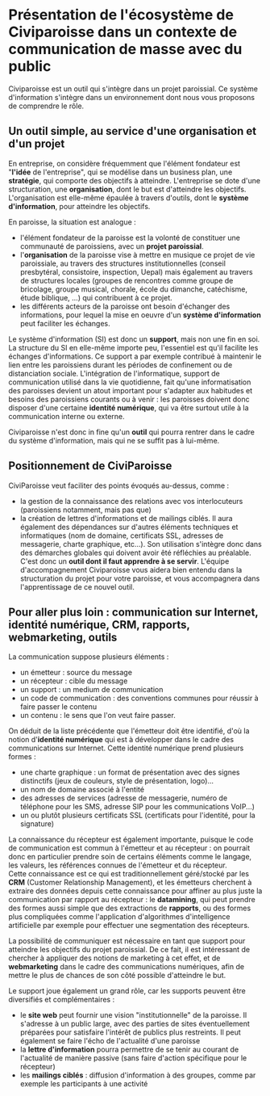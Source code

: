 # Présentation de l'écosystème de Civiparoisse dans un contexte de communication de masse avec du public

Civiparoisse est un outil qui s'intègre dans un projet paroissial. Ce système d'information s'intègre dans un environnement dont nous vous proposons de comprendre le rôle.

## Un outil simple, au service d'une organisation et d'un projet
En entreprise, on considère fréquemment que l'élément fondateur est "**l'idée** de l'entreprise", qui se modélise dans un business plan, une **stratégie**, qui comporte des objectifs à atteindre. L'entreprise se dote d'une structuration, une **organisation**, dont le but est d'atteindre les objectifs. L'organisation est elle-même épaulée à travers d'outils, dont le **système d'information**, pour atteindre les objectifs.

En paroisse, la situation est analogue :

* l'élément fondateur de la paroisse est la volonté de constituer une communauté de paroissiens, avec un **projet paroissial**.
* l'**organisation** de la paroisse vise à mettre en musique ce projet de vie paroissiale, au travers des structures institutionnelles (conseil presbytéral, consistoire, inspection, Uepal) mais également au travers de structures locales (groupes de rencontres comme groupe de bricolage, groupe musical, chorale, école du dimanche, catéchisme, étude biblique, ...) qui contribuent à ce projet.
* les différents acteurs de la paroisse ont besoin d'échanger des informations, pour lequel la mise en oeuvre d'un **système d'information** peut faciliter les échanges.

Le système d'information (SI) est donc un **support**, mais non une fin en soi. La structure du SI en elle-même importe peu, l'essentiel est qu'il facilite les échanges d'informations. Ce support a par exemple contribué à maintenir le lien entre les paroissiens durant les périodes de confinement ou de distanciation sociale. L'intégration de l'informatique, support de communication utilisé dans la vie quotidienne, fait qu'une informatisation des paroisses devient un atout important pour s'adapter aux habitudes et besoins des paroissiens courants ou à venir : les paroisses doivent donc disposer d'une certaine **identité numérique**, qui va être surtout utile à la communication interne ou externe.

Civiparoisse n'est donc in fine qu'un **outil** qui pourra rentrer dans le cadre du système d'information, mais qui ne se suffit pas à lui-même.

## Positionnement de CiviParoisse
CiviParoisse veut faciliter des points évoqués au-dessus, comme :

* la gestion de la connaissance des relations avec vos interlocuteurs (paroissiens notamment, mais pas que)
* la création de lettres d'informations et de mailings ciblés.
Il aura également des dépendances sur d'autres éléments techniques et informatiques (nom de domaine, certificats SSL, adresses de messagerie, charte graphique, etc...). Son utilisation s'intègre donc dans des démarches globales qui doivent avoir êté réfléchies au préalable. C'est donc un **outil dont il faut apprendre à se servir**.
L'équipe d'accompagnement Civiparoisse vous aidera bien entendu dans la structuration du projet pour votre paroisse, et vous accompagnera dans l'apprentissage de ce nouvel outil.

## Pour aller plus loin : communication sur Internet, identité numérique, CRM, rapports, webmarketing, outils
La communication suppose plusieurs éléments :

* un émetteur : source du message
* un récepteur : cible du message
* un support : un medium de communication
* un code de communication : des conventions communes pour réussir à faire passer le contenu
* un contenu : le sens que l'on veut faire passer.

On déduit de la liste précédente que l'émetteur doit être identifié, d'où la notion d'**identité numérique** qui est à développer dans le cadre des communications sur Internet. Cette identité numérique prend plusieurs formes :

* une charte graphique : un format de présentation avec des signes distinctifs (jeux de couleurs, style de présentation, logo)...
* un nom de domaine associé à l'entité
* des adresses de services (adresse de messagerie, numéro de téléphone pour les SMS, adresse SIP pour les communications VoIP...)
* un ou plutôt plusieurs certificats SSL (certificats pour l'identité, pour la signature)

La connaissance du récepteur est également importante, puisque le code de communication est commun à l'émetteur et au récepteur : on pourrait donc en particulier prendre soin de certains éléments comme le langage, les valeurs, les références connues de l'émetteur et du récepteur.  
Cette connaissance est ce qui est traditionnellement géré/stocké par les **CRM** (Customer Relationship Management), et les émetteurs cherchent à extraire des données depuis cette connaissance pour affiner au plus juste la communication par rapport au récepteur : le **datamining**, qui peut prendre des formes aussi simple que des extractions de **rapports**, ou des formes plus compliquées comme l'application d'algorithmes d'intelligence artificielle par exemple pour effectuer une segmentation des récepteurs.

La possibilité de communiquer est nécessaire en tant que support pour atteindre les objectifs du projet paroissial. De ce fait, il est intéressant de chercher à appliquer des notions de marketing à cet effet, et de **webmarketing** dans le cadre des communications numériques, afin de mettre le plus de chances de son côté possible d'atteindre le but.

Le support joue également un grand rôle, car les supports peuvent être diversifiés et complémentaires :

* le **site web** peut fournir une vision "institutionnelle" de la paroisse. Il s'adresse à un public large, avec des parties de sites éventuellement préparées pour satisfaire l'intérêt de publics plus restreints. Il peut également se faire l'écho de l'actualité d'une paroisse
* la **lettre d'information** pourra permettre de se tenir au courant de l'actualité de manière passive (sans faire d'action spécifique pour le récepteur)
* les **mailings ciblés** : diffusion d'information à des groupes, comme par exemple les participants à une activité
